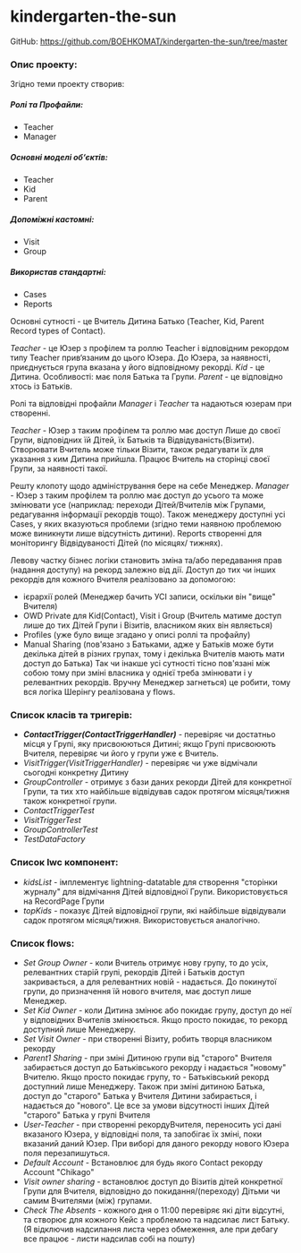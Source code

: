 # kindergarten-the-sun

GitHub: https://github.com/BOEHKOMAT/kindergarten-the-sun/tree/master

### Опис проекту:
Згідно теми проекту створив:
##### Ролі та Профайли:
- Teacher
- Manager
##### Основні моделі об‘єктів:
- Teacher
- Kid
- Parent
##### Допоміжні кастомні:
- Visit
- Group
##### Використав стандартні:
- Cases
- Reports

Основні сутності - це Вчитель Дитина Батько (Teacher, Kid, Parent Record types of Contact).

*Teacher* - це Юзер з профілем та роллю Teacher і відповідним рекордом типу Teacher прив‘язаним до цього Юзера. До Юзера, за наявності, приєднується група вказана у його відповідному рекорді.
*Kid* - це Дитина. Особливості: має поля Батька та Групи.
*Parent* - це відповідно хтось із Батьків.

Ролі та відповідні профайли *Manager* i *Teacher* та надаються юзерам при створенні.

*Teacher* - Юзер з таким профілем та роллю має доступ Лише до своєї Групи, відповідних їй Дітей, їх Батьків та Відвідуваність(Візити). Створювати Вчитель може тільки Візити, також редагувати їх для указання з ким Дитина прийшла. Працює Вчитель на сторінці своєї Групи, за наявності такої.

Решту клопоту щодо адміністрування бере на себе Менеджер.
*Manager* - Юзер з таким профілем та роллю має доступ до усього та може змінювати усе (наприклад: переходи Дітей/Вчителів між Групами, редагування інформації рекордів тощо). Також менеджеру доступні усі Cases, у яких вказуються проблеми (згідно теми наявною проблемою може виникнути лише відсутність дитини). Reports створенні для моніторингу Відвідуваності Дітей (по місяцях/ тижнях).

Левову частку бізнес логіки становить зміна та/або передавання прав (надання доступу) на рекорд залежно від дії. 
Доступ до тих чи інших рекордів для кожного Вчителя реалізовано за допомогою:
- ієрархії ролей (Менеджер бачить УСІ записи, оскільки він "вище" Вчителя) 
- OWD Private для Kid(Contact), Visit i Group (Вчитель матиме доступ лише до тих Дітей Групи і Візитів, власником яких він являється)
- Profiles (уже було вище згадано у описі роллі та профайлу)
- Manual Sharing (пов'язано з Батьками, адже у Батьків може бути декілька дітей в різних групах, тому і декілька Вчителів мають мати доступ до Батька)
Так чи інакше усі сутності тісно пов'язані між собою тому при зміні власника у однієї треба змінювати і у релевантних рекордів. Вручну Менеджер загнеться) це робити, тому вся логіка Шерінгу реалізована у flows.

### Список класів та тригерів:
- _**ContactTrigger(ContactTriggerHandler)**_ - перевіряє чи достатньо місця у Групі, яку присвоюються Дитині; якщо Групі присвоюють Вчителя, перевіряє чи його у групи уже є Вчитель.
- _VisitTrigger(VisitTriggerHandler)_ - перевіряє чи уже відмічали сьогодні конкретну Дитину
- _GroupController_ - отримує з бази даних рекорди Дітей для конкретної Групи, та тих хто найбільше відвідував садок протягом місяця/тижня також конкретної групи.
- _ContactTriggerTest_
- _VisitTriggerTest_
- _GroupControllerTest_
- _TestDataFactory_
### Список lwc компонент:
- _kidsList_ - імплементує lightning-datatable для створення "сторінки журналу" для відмічання Дітей відповідної Групи. Використовується на RecordPage Групи
- _topKids_ - показує Дітей відповідної групи, які найбільше відвідували садок протягом місяця/тижня. Використовується аналогічно.
### Список flows:
- _Set Group Owner_ - коли Вчитель отримує нову групу, то до усіх, релевантних старій групі, рекордів Дітей i Батьків доступ закривається, а для релевантних новій - надається. До покинутої групи, до призначення їй нового вчителя, має доступ лише Менеджер.
- _Set Kid Owner_ - коли Дитина змінює або покидає групу, доступ до неї у відповідних Вчителів змінюється. Якщо просто покидає, то рекорд доступний лише Менеджеру.
- _Set Visit Owner_ - при створенні Візиту, робить творця власником рекорду
- _Parent1 Sharing_ - при зміні Дитиною групи від "старого" Вчителя забирається доступ до Батьківського рекорду і надається "новому" Вчителю. Якщо просто покидає групу, то - Батьківський рекорд доступний лише Менеджеру.
Також при зміні дитиною Батька, доступ до "старого" Батька  у Вчителя Дитини забирається, і надається до "нового". Це все за умови відсутності інших Дітей "старого" Батька у групі Вчителя
- _User-Teacher_ - при створенні рекордуВчителя, переносить усі дані вказаного Юзера, у відповідні поля, та запобігає їх зміні, поки вказаний даний Юзер. При виборі для даного рекорду нового Юзера поля перезапишуться.
- _Default Account_ - Встановлює для будь якого Contact рекорду Account "Chikago"
- _Visit owner sharing_ - встановлює доступ до Візитів дітей конкретної Групи для Вчителя, відповідно до покидання/(переходу)  Дітьми чи самим Вчителями (між) групами.
- _Check The Absents_ - кожного дня о 11:00 перевіряє які діти відсутні, та створює для кожного Кейс з проблемою та надсилає лист Батьку. (Я відключив надсилання листа через обмеження, але при дебагу все працює - листи надсилав собі на пошту)

